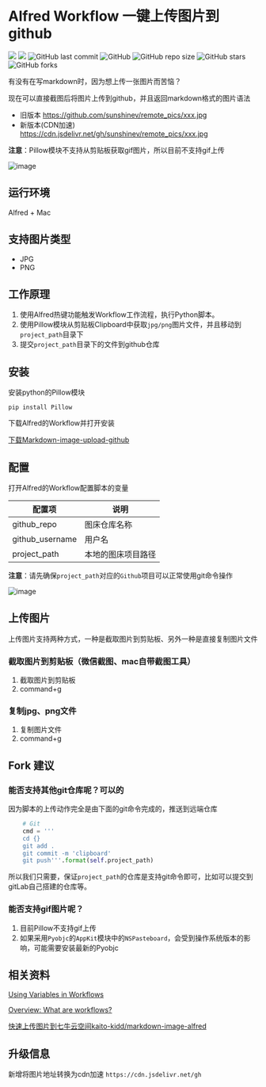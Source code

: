 
# Alfred Workflow 一键上传图片到github 

![](https://img.shields.io/badge/Mac-osx-brightgreen)
![](https://img.shields.io/badge/Alfred-workflow-brightgreen)
![GitHub last commit](https://img.shields.io/github/last-commit/sunshinev/markdown-image-upload-github)
![GitHub](https://img.shields.io/github/license/sunshinev/markdown-image-upload-github)
![GitHub repo size](https://img.shields.io/github/repo-size/sunshinev/markdown-image-upload-github)
![GitHub stars](https://img.shields.io/github/stars/sunshinev/markdown-image-upload-github?style=social)
![GitHub forks](https://img.shields.io/github/forks/sunshinev/markdown-image-upload-github?style=social)

有没有在写markdown时，因为想上传一张图片而苦恼？

现在可以直接截图后将图片上传到github，并且返回markdown格式的图片语法

- 旧版本 https://github.com/sunshinev/remote_pics/xxx.jpg
- 新版本(CDN加速) https://cdn.jsdelivr.net/gh/sunshinev/remote_pics/xxx.jpg


**注意**：Pillow模块不支持从剪贴板获取gif图片，所以目前不支持gif上传

![image](https://cdn.jsdelivr.net/gh/sunshinev/remote_pics/kapture-alfred.gif)

## 运行环境

Alfred + Mac  

## 支持图片类型
- JPG
- PNG

## 工作原理
1. 使用Alfred热键功能触发Workflow工作流程，执行Python脚本。
2. 使用Pillow模块从剪贴板Clipboard中获取`jpg/png`图片文件，并且移动到`project_path`目录下
3. 提交`project_path`目录下的文件到github仓库

## 安装

安装python的Pillow模块
```
pip install Pillow
```

下载Alfred的Workflow并打开安装

[下载Markdown-image-upload-github](https://github.com/sunshinev/markdown-image-upload-github/raw/master/alfred_workflow/Markdown%20image%20upload%20github.alfredworkflow)

## 配置
打开Alfred的Workflow配置脚本的变量

|     配置项      |        说明        |
|-----------------|--------------------|
| github_repo     | 图床仓库名称       |
| github_username | 用户名             |
| project_path    | 本地的图床项目路径 |

**注意**：请先确保`project_path`对应的`Github`项目可以正常使用git命令操作

![image](https://cdn.jsdelivr.net/gh/sunshinev/remote_pics/kapture-alfred2.gif)


## 上传图片
上传图片支持两种方式，一种是截取图片到剪贴板、另外一种是直接复制图片文件

### 截取图片到剪贴板（微信截图、mac自带截图工具）
1. 截取图片到剪贴板
2. command+g

### 复制jpg、png文件

1. 复制图片文件
2. command+g

## Fork 建议
### 能否支持其他git仓库呢？可以的

因为脚本的上传动作完全是由下面的git命令完成的，推送到远端仓库

```python
    # Git
    cmd = '''
    cd {}
    git add .
    git commit -m 'clipboard'
    git push'''.format(self.project_path)
```
所以我们只需要，保证`project_path`的仓库是支持git命令即可，比如可以提交到gitLab自己搭建的仓库等。

### 能否支持gif图片呢？
1. 目前Pillow不支持gif上传
2. 如果采用`Pyobjc`的`AppKit`模块中的`NSPasteboard`，会受到操作系统版本的影响，可能需要安装最新的Pyobjc

## 相关资料
[Using Variables in Workflows](https://www.alfredapp.com/help/workflows/advanced/variables/)

[Overview: What are workflows?](https://www.alfredapp.com/help/workflows/)

[快速上传图片到七牛云空间kaito-kidd/markdown-image-alfred](https://github.com/kaito-kidd/markdown-image-alfred) 

## 升级信息
新增将图片地址转换为cdn加速 `https://cdn.jsdelivr.net/gh`
